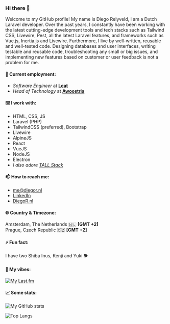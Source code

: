 ### Hi there 👋
Welcome to my GitHub profile! My name is Diego Relyveld, I am a Dutch Laravel developer. Over the past years, I constantly have been working with the latest cutting-edge development tools and tech stacks such as Tailwind CSS, Livewire, Pest, all the latest Laravel features, and frameworks such as Vue.js, Inertia.js and Livewire. Furthermore, I live by well-written, reusable and well-tested code. Designing databases and user interfaces, writing testable and reusable code, troubleshooting any small or big issues, and implementing new features based on customer or user feedback is not a problem for me.

#### 💼 Current employment:
- *Software Engineer* at [**Leat**](https://www.leat.com)
- *Head of Technology* at [**Awoostria**](https://awoostria.at)

#### ⌨️ I work with:
- HTML, CSS, JS
- Laravel (PHP)
- TailwindCSS (preferred), Bootstrap
- Livewire
- AlpineJS
- React
- VueJS
- NodeJS
- Electron
- *I also adore [TALL Stack](https://tallstack.dev/)*

#### 📫 How to reach me:
- [me@diegor.nl](mailto:me@diegor.nl)
- [LinkedIn](https://www.linkedin.com/in/diego-relyveld)
- [DiegoR.nl](https://diegor.nl)

#### 🌐 Country & Timezone:
Amsterdam, The Netherlands 🇳🇱 **[GMT +2]**  
Prague, Czech Republic 🇨🇿 **[GMT +2]**

#### ⚡ Fun fact:
I have two Shiba Inus, Kenji and Yuki 🐕

#### 🎵 My vibes:
[![My Last.fm](https://lastfm-recently-played.vercel.app/api?user=iDiegoNL)](https://www.last.fm/user/iDiegoNL)

#### 📈 Some stats:

![My GitHub stats](https://github-readme-stats.vercel.app/api?username=iDiegoNL&count_private=true)

![Top Langs](https://github-readme-stats.vercel.app/api/top-langs/?username=iDiegoNL&layout=compact)
